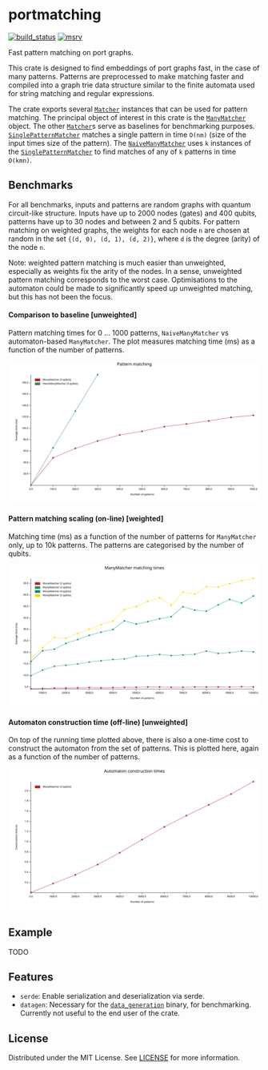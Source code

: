 # portmatching

[![build_status][]](https://github.com/lmondada/portmatching/actions)
[![msrv][]](https://github.com/lmondada/portmatching)

Fast pattern matching on port graphs.

This crate is designed to find embeddings of port graphs fast, in the case
of many patterns. Patterns are preprocessed to make matching faster and
compiled into a graph trie data structure similar to the finite automata
used for string matching and regular expressions.

The crate exports several [`Matcher`](crate::Matcher) instances that can be used for pattern matching.
The principal object of interest in this crate is the [`ManyMatcher`](crate::ManyMatcher) object. 
The other [`Matcher`](crate::Matcher)s serve as baselines for benchmarking purposes.
[`SinglePatternMatcher`](crate::SinglePatternMatcher) matches a single pattern
in time `O(nm)` (size of the input times size of the pattern).
The [`NaiveManyMatcher`](crate::NaiveManyMatcher) uses `k` instances of
the [`SinglePatternMatcher`](crate::SinglePatternMatcher) to find matches
of any of `k` patterns in time `O(kmn)`.

## Benchmarks
For all benchmarks, inputs and patterns are random graphs with 
quantum circuit-like structure.
Inputs have up to 2000 nodes (gates) and 400 qubits,
patterns have up to 30 nodes and between 2 and 5 qubits.
For pattern matching on weighted graphs,
the weights for each node `n` are chosen at random
in the set `{(d, 0), (d, 1), (d, 2)}`, where `d` is the degree (arity) of
the node `n`.

Note: weighted pattern matching is much easier than unweighted, especially
as weights fix the arity of the nodes.
In a sense, unweighted pattern matching corresponds to the worst case.
Optimisations to the automaton could be made to significantly speed up
unweighted matching, but this has not been the focus.

#### Comparison to baseline [unweighted]
Pattern matching times for 0 ... 1000 patterns, `NaiveManyMatcher` vs automaton-based `ManyMatcher`.
The plot measures matching time (ms) as a function of the number of patterns.

![comparison with baseline](benches/many_matchers.svg)

#### Pattern matching scaling (on-line) [weighted]
Matching time (ms) as a function of the number of patterns for `ManyMatcher`
only, up to 10k patterns.
The patterns are categorised by the number of qubits.

![pattern matching as a fn of patterns](benches/pattern_scaling.svg)

#### Automaton construction time (off-line) [unweighted]
On top of the running time plotted above, there is also a one-time cost to
construct the automaton from the set of patterns.
This is plotted here, again as a function of the number of patterns.

![trie construction times](benches/trie_construction.svg)

## Example

TODO

## Features

-   `serde`: Enable serialization and deserialization via serde.
-   `datagen`: Necessary for the [`data_generation`](src/bin/data_generation.rs) binary, for benchmarking. Currently not useful to the end user of
the crate.


## License

Distributed under the MIT License. See [LICENSE][] for more information.

  [build_status]: https://github.com/lmondada/portmatching/actions/workflows/ci.yml/badge.svg
  [LICENSE]: LICENCE
  [msrv]: https://img.shields.io/badge/rust-1.75.0%2B-blue.svg?maxAge=3600

